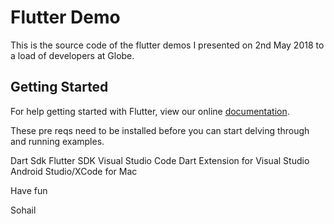 # Flutter Demo

This is the source code of the flutter demos I presented on 2nd May 2018 to a load of developers at Globe. 

## Getting Started

For help getting started with Flutter, view our online
[documentation](https://flutter.io/).

These pre reqs need to be installed before you can start delving through and running examples.

Dart Sdk
Flutter SDK
Visual Studio Code
Dart Extension for Visual Studio
Android Studio/XCode for Mac

Have fun

Sohail
